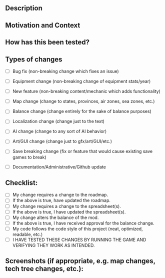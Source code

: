 <!--- Provide a general summary of your changes in the Title ABOVE. -->


## Description
<!--- Describe your changes in detail using the bulleted list button in the top right. -->


## Motivation and Context
<!--- Why is this change required? What problem does it solve? -->
<!--- If it fixes an open issue or bug report, please link or reference it here. -->


## How has this been tested?
<!--- Please describe in detail how you tested your changes. -->
<!--- Include details of how you ran the game and ensured your changes work as intended without breaking anything. -->



## Types of changes
<!--- What types of changes does your code introduce? Put an `x` in all the boxes that apply: -->
- [ ] Bug fix (non-breaking change which fixes an issue)
- [ ] Equipment change (non-breaking change of equipment stats/year)
- [ ] New feature (non-breaking content/mechanic which adds functionality)
- [ ] Map change (change to states, provinces, air zones, sea zones, etc.)
- [ ] Balance change (change entirely for the sake of balance purposes)
- [ ] Localization change (change just to the text)
- [ ] AI change (change to any sort of AI behavior)
- [ ] Art/GUI change (change just to gfx/art/GUI/etc.)
- [ ] Save breaking change (fix or feature that would cause existing save games to break)
- [ ] Documentation/Administrative/Github update


## Checklist:
<!--- Go over all the following points, and put an `x` in all the boxes that apply: -->
<!--- If you're unsure about any of these, don't hesitate to ask. -->
- [ ] My change requires a change to the roadmap.
- [ ] If the above is true, have updated the roadmap.
- [ ] My change requires a change to the spreadsheet(s).
- [ ] If the above is true, I have updated the spreadsheet(s).
- [ ] My change alters the balance of the mod.
- [ ] If the above is true, I have received approval for the balance change.
- [ ] My code follows the code style of this project (neat, optimized, readable, etc.)
- [ ] I HAVE TESTED THESE CHANGES BY RUNNING THE GAME AND VERIFYING THEY WORK AS INTENDED.

## Screenshots (if appropriate, e.g. map changes, tech tree changes, etc.):
